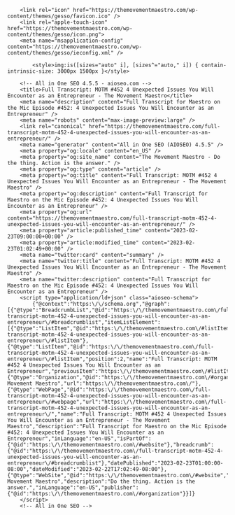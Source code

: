 <!DOCTYPE html>
<html lang="en">
    <head>
        <meta charset="utf-8">
        <meta http-equiv="x-ua-compatible" content="ie=edge">
        <meta name="viewport" content="width=device-width, initial-scale=1, shrink-to-fit=no">

        

        <link rel="icon" href="https://themovementmaestro.com/wp-content/themes/gesso/favicon.ico" />
        <link rel="apple-touch-icon" href="https://themovementmaestro.com/wp-content/themes/gesso/icon.png">
        <meta name="msapplication-config" content="https://themovementmaestro.com/wp-content/themes/gesso/ieconfig.xml" />

        	<style>img:is([sizes="auto" i], [sizes^="auto," i]) { contain-intrinsic-size: 3000px 1500px }</style>
	
		<!-- All in One SEO 4.5.5 - aioseo.com -->
		<title>Full Transcript: MOTM #452 4 Unexpected Issues You Will Encounter as an Entrepreneur - The Movement Maestro</title>
		<meta name="description" content="Full Transcript for Maestro on the Mic Episode #452: 4 Unexpected Issues You Will Encounter as an Entrepreneur" />
		<meta name="robots" content="max-image-preview:large" />
		<link rel="canonical" href="https://themovementmaestro.com/full-transcript-motm-452-4-unexpected-issues-you-will-encounter-as-an-entrepreneur/" />
		<meta name="generator" content="All in One SEO (AIOSEO) 4.5.5" />
		<meta property="og:locale" content="en_US" />
		<meta property="og:site_name" content="The Movement Maestro - Do the thing. Action is the answer." />
		<meta property="og:type" content="article" />
		<meta property="og:title" content="Full Transcript: MOTM #452 4 Unexpected Issues You Will Encounter as an Entrepreneur - The Movement Maestro" />
		<meta property="og:description" content="Full Transcript for Maestro on the Mic Episode #452: 4 Unexpected Issues You Will Encounter as an Entrepreneur" />
		<meta property="og:url" content="https://themovementmaestro.com/full-transcript-motm-452-4-unexpected-issues-you-will-encounter-as-an-entrepreneur/" />
		<meta property="article:published_time" content="2023-02-23T09:00:00+00:00" />
		<meta property="article:modified_time" content="2023-02-23T01:02:49+00:00" />
		<meta name="twitter:card" content="summary" />
		<meta name="twitter:title" content="Full Transcript: MOTM #452 4 Unexpected Issues You Will Encounter as an Entrepreneur - The Movement Maestro" />
		<meta name="twitter:description" content="Full Transcript for Maestro on the Mic Episode #452: 4 Unexpected Issues You Will Encounter as an Entrepreneur" />
		<script type="application/ld+json" class="aioseo-schema">
			{"@context":"https:\/\/schema.org","@graph":[{"@type":"BreadcrumbList","@id":"https:\/\/themovementmaestro.com\/full-transcript-motm-452-4-unexpected-issues-you-will-encounter-as-an-entrepreneur\/#breadcrumblist","itemListElement":[{"@type":"ListItem","@id":"https:\/\/themovementmaestro.com\/#listItem","position":1,"name":"Home","item":"https:\/\/themovementmaestro.com\/","nextItem":"https:\/\/themovementmaestro.com\/full-transcript-motm-452-4-unexpected-issues-you-will-encounter-as-an-entrepreneur\/#listItem"},{"@type":"ListItem","@id":"https:\/\/themovementmaestro.com\/full-transcript-motm-452-4-unexpected-issues-you-will-encounter-as-an-entrepreneur\/#listItem","position":2,"name":"Full Transcript: MOTM #452 4 Unexpected Issues You Will Encounter as an Entrepreneur","previousItem":"https:\/\/themovementmaestro.com\/#listItem"}]},{"@type":"Organization","@id":"https:\/\/themovementmaestro.com\/#organization","name":"The Movement Maestro","url":"https:\/\/themovementmaestro.com\/"},{"@type":"WebPage","@id":"https:\/\/themovementmaestro.com\/full-transcript-motm-452-4-unexpected-issues-you-will-encounter-as-an-entrepreneur\/#webpage","url":"https:\/\/themovementmaestro.com\/full-transcript-motm-452-4-unexpected-issues-you-will-encounter-as-an-entrepreneur\/","name":"Full Transcript: MOTM #452 4 Unexpected Issues You Will Encounter as an Entrepreneur - The Movement Maestro","description":"Full Transcript for Maestro on the Mic Episode #452: 4 Unexpected Issues You Will Encounter as an Entrepreneur","inLanguage":"en-US","isPartOf":{"@id":"https:\/\/themovementmaestro.com\/#website"},"breadcrumb":{"@id":"https:\/\/themovementmaestro.com\/full-transcript-motm-452-4-unexpected-issues-you-will-encounter-as-an-entrepreneur\/#breadcrumblist"},"datePublished":"2023-02-23T01:00:00-08:00","dateModified":"2023-02-22T17:02:49-08:00"},{"@type":"WebSite","@id":"https:\/\/themovementmaestro.com\/#website","url":"https:\/\/themovementmaestro.com\/","name":"The Movement Maestro","description":"Do the thing. Action is the answer.","inLanguage":"en-US","publisher":{"@id":"https:\/\/themovementmaestro.com\/#organization"}}]}
		</script>
		<!-- All in One SEO -->

<link rel='dns-prefetch' href='//fonts.googleapis.com' />
		<!-- This site uses the Google Analytics by MonsterInsights plugin v9.9.0 - Using Analytics tracking - https://www.monsterinsights.com/ -->
							<script type="text/plain" data-cli-class="cli-blocker-script" data-cli-label="Google Tag Manager"  data-cli-script-type="non-necessary" data-cli-block="true" data-cli-block-if-ccpa-optout="false" data-cli-element-position="head" src="//www.googletagmanager.com/gtag/js?id=G-BZCMK8DN9R"  data-cfasync="false" data-wpfc-render="false" type="text/javascript" async></script>
			<script data-cfasync="false" data-wpfc-render="false" type="text/javascript">
				var mi_version = '9.9.0';
				var mi_track_user = true;
				var mi_no_track_reason = '';
								var MonsterInsightsDefaultLocations = {"page_location":"https:\/\/themovementmaestro.com\/full-transcript-motm-452-4-unexpected-issues-you-will-encounter-as-an-entrepreneur\/"};
								if ( typeof MonsterInsightsPrivacyGuardFilter === 'function' ) {
					var MonsterInsightsLocations = (typeof MonsterInsightsExcludeQuery === 'object') ? MonsterInsightsPrivacyGuardFilter( MonsterInsightsExcludeQuery ) : MonsterInsightsPrivacyGuardFilter( MonsterInsightsDefaultLocations );
				} else {
					var MonsterInsightsLocations = (typeof MonsterInsightsExcludeQuery === 'object') ? MonsterInsightsExcludeQuery : MonsterInsightsDefaultLocations;
				}

								var disableStrs = [
										'ga-disable-G-BZCMK8DN9R',
									];

				/* Function to detect opted out users */
				function __gtagTrackerIsOptedOut() {
					for (var index = 0; index < disableStrs.length; index++) {
						if (document.cookie.indexOf(disableStrs[index] + '=true') > -1) {
							return true;
						}
					}

					return false;
				}

				/* Disable tracking if the opt-out cookie exists. */
				if (__gtagTrackerIsOptedOut()) {
					for (var index = 0; index < disableStrs.length; index++) {
						window[disableStrs[index]] = true;
					}
				}

				/* Opt-out function */
				function __gtagTrackerOptout() {
					for (var index = 0; index < disableStrs.length; index++) {
						document.cookie = disableStrs[index] + '=true; expires=Thu, 31 Dec 2099 23:59:59 UTC; path=/';
						window[disableStrs[index]] = true;
					}
				}

				if ('undefined' === typeof gaOptout) {
					function gaOptout() {
						__gtagTrackerOptout();
					}
				}
								window.dataLayer = window.dataLayer || [];

				window.MonsterInsightsDualTracker = {
					helpers: {},
					trackers: {},
				};
				if (mi_track_user) {
					function __gtagDataLayer() {
						dataLayer.push(arguments);
					}

					function __gtagTracker(type, name, parameters) {
						if (!parameters) {
							parameters = {};
						}

						if (parameters.send_to) {
							__gtagDataLayer.apply(null, arguments);
							return;
						}

						if (type === 'event') {
														parameters.send_to = monsterinsights_frontend.v4_id;
							var hookName = name;
							if (typeof parameters['event_category'] !== 'undefined') {
								hookName = parameters['event_category'] + ':' + name;
							}

							if (typeof MonsterInsightsDualTracker.trackers[hookName] !== 'undefined') {
								MonsterInsightsDualTracker.trackers[hookName](parameters);
							} else {
								__gtagDataLayer('event', name, parameters);
							}
							
						} else {
							__gtagDataLayer.apply(null, arguments);
						}
					}

					__gtagTracker('js', new Date());
					__gtagTracker('set', {
						'developer_id.dZGIzZG': true,
											});
					if ( MonsterInsightsLocations.page_location ) {
						__gtagTracker('set', MonsterInsightsLocations);
					}
										__gtagTracker('config', 'G-BZCMK8DN9R', {"forceSSL":"true","link_attribution":"true"} );
										window.gtag = __gtagTracker;										(function () {
						/* https://developers.google.com/analytics/devguides/collection/analyticsjs/ */
						/* ga and __gaTracker compatibility shim. */
						var noopfn = function () {
							return null;
						};
						var newtracker = function () {
							return new Tracker();
						};
						var Tracker = function () {
							return null;
						};
						var p = Tracker.prototype;
						p.get = noopfn;
						p.set = noopfn;
						p.send = function () {
							var args = Array.prototype.slice.call(arguments);
							args.unshift('send');
							__gaTracker.apply(null, args);
						};
						var __gaTracker = function () {
							var len = arguments.length;
							if (len === 0) {
								return;
							}
							var f = arguments[len - 1];
							if (typeof f !== 'object' || f === null || typeof f.hitCallback !== 'function') {
								if ('send' === arguments[0]) {
									var hitConverted, hitObject = false, action;
									if ('event' === arguments[1]) {
										if ('undefined' !== typeof arguments[3]) {
											hitObject = {
												'eventAction': arguments[3],
												'eventCategory': arguments[2],
												'eventLabel': arguments[4],
												'value': arguments[5] ? arguments[5] : 1,
											}
										}
									}
									if ('pageview' === arguments[1]) {
										if ('undefined' !== typeof arguments[2]) {
											hitObject = {
												'eventAction': 'page_view',
												'page_path': arguments[2],
											}
										}
									}
									if (typeof arguments[2] === 'object') {
										hitObject = arguments[2];
									}
									if (typeof arguments[5] === 'object') {
										Object.assign(hitObject, arguments[5]);
									}
									if ('undefined' !== typeof arguments[1].hitType) {
										hitObject = arguments[1];
										if ('pageview' === hitObject.hitType) {
											hitObject.eventAction = 'page_view';
										}
									}
									if (hitObject) {
										action = 'timing' === arguments[1].hitType ? 'timing_complete' : hitObject.eventAction;
										hitConverted = mapArgs(hitObject);
										__gtagTracker('event', action, hitConverted);
									}
								}
								return;
							}

							function mapArgs(args) {
								var arg, hit = {};
								var gaMap = {
									'eventCategory': 'event_category',
									'eventAction': 'event_action',
									'eventLabel': 'event_label',
									'eventValue': 'event_value',
									'nonInteraction': 'non_interaction',
									'timingCategory': 'event_category',
									'timingVar': 'name',
									'timingValue': 'value',
									'timingLabel': 'event_label',
									'page': 'page_path',
									'location': 'page_location',
									'title': 'page_title',
									'referrer' : 'page_referrer',
								};
								for (arg in args) {
																		if (!(!args.hasOwnProperty(arg) || !gaMap.hasOwnProperty(arg))) {
										hit[gaMap[arg]] = args[arg];
									} else {
										hit[arg] = args[arg];
									}
								}
								return hit;
							}

							try {
								f.hitCallback();
							} catch (ex) {
							}
						};
						__gaTracker.create = newtracker;
						__gaTracker.getByName = newtracker;
						__gaTracker.getAll = function () {
							return [];
						};
						__gaTracker.remove = noopfn;
						__gaTracker.loaded = true;
						window['__gaTracker'] = __gaTracker;
					})();
									} else {
										console.log("");
					(function () {
						function __gtagTracker() {
							return null;
						}

						window['__gtagTracker'] = __gtagTracker;
						window['gtag'] = __gtagTracker;
					})();
									}
			</script>
			
							<!-- / Google Analytics by MonsterInsights -->
		<script type="text/javascript">
/* <![CDATA[ */
window._wpemojiSettings = {"baseUrl":"https:\/\/s.w.org\/images\/core\/emoji\/16.0.1\/72x72\/","ext":".png","svgUrl":"https:\/\/s.w.org\/images\/core\/emoji\/16.0.1\/svg\/","svgExt":".svg","source":{"concatemoji":"https:\/\/themovementmaestro.com\/wp-includes\/js\/wp-emoji-release.min.js?ver=6.8.3"}};
/*! This file is auto-generated */
!function(s,n){var o,i,e;function c(e){try{var t={supportTests:e,timestamp:(new Date).valueOf()};sessionStorage.setItem(o,JSON.stringify(t))}catch(e){}}function p(e,t,n){e.clearRect(0,0,e.canvas.width,e.canvas.height),e.fillText(t,0,0);var t=new Uint32Array(e.getImageData(0,0,e.canvas.width,e.canvas.height).data),a=(e.clearRect(0,0,e.canvas.width,e.canvas.height),e.fillText(n,0,0),new Uint32Array(e.getImageData(0,0,e.canvas.width,e.canvas.height).data));return t.every(function(e,t){return e===a[t]})}function u(e,t){e.clearRect(0,0,e.canvas.width,e.canvas.height),e.fillText(t,0,0);for(var n=e.getImageData(16,16,1,1),a=0;a<n.data.length;a++)if(0!==n.data[a])return!1;return!0}function f(e,t,n,a){switch(t){case"flag":return n(e,"\ud83c\udff3\ufe0f\u200d\u26a7\ufe0f","\ud83c\udff3\ufe0f\u200b\u26a7\ufe0f")?!1:!n(e,"\ud83c\udde8\ud83c\uddf6","\ud83c\udde8\u200b\ud83c\uddf6")&&!n(e,"\ud83c\udff4\udb40\udc67\udb40\udc62\udb40\udc65\udb40\udc6e\udb40\udc67\udb40\udc7f","\ud83c\udff4\u200b\udb40\udc67\u200b\udb40\udc62\u200b\udb40\udc65\u200b\udb40\udc6e\u200b\udb40\udc67\u200b\udb40\udc7f");case"emoji":return!a(e,"\ud83e\udedf")}return!1}function g(e,t,n,a){var r="undefined"!=typeof WorkerGlobalScope&&self instanceof WorkerGlobalScope?new OffscreenCanvas(300,150):s.createElement("canvas"),o=r.getContext("2d",{willReadFrequently:!0}),i=(o.textBaseline="top",o.font="600 32px Arial",{});return e.forEach(function(e){i[e]=t(o,e,n,a)}),i}function t(e){var t=s.createElement("script");t.src=e,t.defer=!0,s.head.appendChild(t)}"undefined"!=typeof Promise&&(o="wpEmojiSettingsSupports",i=["flag","emoji"],n.supports={everything:!0,everythingExceptFlag:!0},e=new Promise(function(e){s.addEventListener("DOMContentLoaded",e,{once:!0})}),new Promise(function(t){var n=function(){try{var e=JSON.parse(sessionStorage.getItem(o));if("object"==typeof e&&"number"==typeof e.timestamp&&(new Date).valueOf()<e.timestamp+604800&&"object"==typeof e.supportTests)return e.supportTests}catch(e){}return null}();if(!n){if("undefined"!=typeof Worker&&"undefined"!=typeof OffscreenCanvas&&"undefined"!=typeof URL&&URL.createObjectURL&&"undefined"!=typeof Blob)try{var e="postMessage("+g.toString()+"("+[JSON.stringify(i),f.toString(),p.toString(),u.toString()].join(",")+"));",a=new Blob([e],{type:"text/javascript"}),r=new Worker(URL.createObjectURL(a),{name:"wpTestEmojiSupports"});return void(r.onmessage=function(e){c(n=e.data),r.terminate(),t(n)})}catch(e){}c(n=g(i,f,p,u))}t(n)}).then(function(e){for(var t in e)n.supports[t]=e[t],n.supports.everything=n.supports.everything&&n.supports[t],"flag"!==t&&(n.supports.everythingExceptFlag=n.supports.everythingExceptFlag&&n.supports[t]);n.supports.everythingExceptFlag=n.supports.everythingExceptFlag&&!n.supports.flag,n.DOMReady=!1,n.readyCallback=function(){n.DOMReady=!0}}).then(function(){return e}).then(function(){var e;n.supports.everything||(n.readyCallback(),(e=n.source||{}).concatemoji?t(e.concatemoji):e.wpemoji&&e.twemoji&&(t(e.twemoji),t(e.wpemoji)))}))}((window,document),window._wpemojiSettings);
/* ]]> */
</script>
<link rel='stylesheet' id='mp-theme-css' href='https://themovementmaestro.com/wp-content/plugins/memberpress/css/ui/theme.css?ver=1.12.7' type='text/css' media='all' />
<style id='wp-emoji-styles-inline-css' type='text/css'>

	img.wp-smiley, img.emoji {
		display: inline !important;
		border: none !important;
		box-shadow: none !important;
		height: 1em !important;
		width: 1em !important;
		margin: 0 0.07em !important;
		vertical-align: -0.1em !important;
		background: none !important;
		padding: 0 !important;
	}
</style>
<link rel='stylesheet' id='wp-block-library-css' href='https://themovementmaestro.com/wp-includes/css/dist/block-library/style.min.css?ver=6.8.3' type='text/css' media='all' />
<style id='classic-theme-styles-inline-css' type='text/css'>
/*! This file is auto-generated */
.wp-block-button__link{color:#fff;background-color:#32373c;border-radius:9999px;box-shadow:none;text-decoration:none;padding:calc(.667em + 2px) calc(1.333em + 2px);font-size:1.125em}.wp-block-file__button{background:#32373c;color:#fff;text-decoration:none}
</style>
<style id='powerpress-player-block-style-inline-css' type='text/css'>


</style>
<link rel='stylesheet' id='convertkit-broadcasts-css' href='https://themovementmaestro.com/wp-content/plugins/convertkit/resources/frontend/css/broadcasts.css?ver=3.0.5.1' type='text/css' media='all' />
<link rel='stylesheet' id='convertkit-button-css' href='https://themovementmaestro.com/wp-content/plugins/convertkit/resources/frontend/css/button.css?ver=3.0.5.1' type='text/css' media='all' />
<link rel='stylesheet' id='convertkit-form-css' href='https://themovementmaestro.com/wp-content/plugins/convertkit/resources/frontend/css/form.css?ver=3.0.5.1' type='text/css' media='all' />
<link rel='stylesheet' id='convertkit-form-builder-field-css' href='https://themovementmaestro.com/wp-content/plugins/convertkit/resources/frontend/css/form-builder.css?ver=3.0.5.1' type='text/css' media='all' />
<link rel='stylesheet' id='convertkit-form-builder-css' href='https://themovementmaestro.com/wp-content/plugins/convertkit/resources/frontend/css/form-builder.css?ver=3.0.5.1' type='text/css' media='all' />
<style id='global-styles-inline-css' type='text/css'>
:root{--wp--preset--aspect-ratio--square: 1;--wp--preset--aspect-ratio--4-3: 4/3;--wp--preset--aspect-ratio--3-4: 3/4;--wp--preset--aspect-ratio--3-2: 3/2;--wp--preset--aspect-ratio--2-3: 2/3;--wp--preset--aspect-ratio--16-9: 16/9;--wp--preset--aspect-ratio--9-16: 9/16;--wp--preset--color--black: #000000;--wp--preset--color--cyan-bluish-gray: #abb8c3;--wp--preset--color--white: #ffffff;--wp--preset--color--pale-pink: #f78da7;--wp--preset--color--vivid-red: #cf2e2e;--wp--preset--color--luminous-vivid-orange: #ff6900;--wp--preset--color--luminous-vivid-amber: #fcb900;--wp--preset--color--light-green-cyan: #7bdcb5;--wp--preset--color--vivid-green-cyan: #00d084;--wp--preset--color--pale-cyan-blue: #8ed1fc;--wp--preset--color--vivid-cyan-blue: #0693e3;--wp--preset--color--vivid-purple: #9b51e0;--wp--preset--gradient--vivid-cyan-blue-to-vivid-purple: linear-gradient(135deg,rgba(6,147,227,1) 0%,rgb(155,81,224) 100%);--wp--preset--gradient--light-green-cyan-to-vivid-green-cyan: linear-gradient(135deg,rgb(122,220,180) 0%,rgb(0,208,130) 100%);--wp--preset--gradient--luminous-vivid-amber-to-luminous-vivid-orange: linear-gradient(135deg,rgba(252,185,0,1) 0%,rgba(255,105,0,1) 100%);--wp--preset--gradient--luminous-vivid-orange-to-vivid-red: linear-gradient(135deg,rgba(255,105,0,1) 0%,rgb(207,46,46) 100%);--wp--preset--gradient--very-light-gray-to-cyan-bluish-gray: linear-gradient(135deg,rgb(238,238,238) 0%,rgb(169,184,195) 100%);--wp--preset--gradient--cool-to-warm-spectrum: linear-gradient(135deg,rgb(74,234,220) 0%,rgb(151,120,209) 20%,rgb(207,42,186) 40%,rgb(238,44,130) 60%,rgb(251,105,98) 80%,rgb(254,248,76) 100%);--wp--preset--gradient--blush-light-purple: linear-gradient(135deg,rgb(255,206,236) 0%,rgb(152,150,240) 100%);--wp--preset--gradient--blush-bordeaux: linear-gradient(135deg,rgb(254,205,165) 0%,rgb(254,45,45) 50%,rgb(107,0,62) 100%);--wp--preset--gradient--luminous-dusk: linear-gradient(135deg,rgb(255,203,112) 0%,rgb(199,81,192) 50%,rgb(65,88,208) 100%);--wp--preset--gradient--pale-ocean: linear-gradient(135deg,rgb(255,245,203) 0%,rgb(182,227,212) 50%,rgb(51,167,181) 100%);--wp--preset--gradient--electric-grass: linear-gradient(135deg,rgb(202,248,128) 0%,rgb(113,206,126) 100%);--wp--preset--gradient--midnight: linear-gradient(135deg,rgb(2,3,129) 0%,rgb(40,116,252) 100%);--wp--preset--font-size--small: 13px;--wp--preset--font-size--medium: 20px;--wp--preset--font-size--large: 36px;--wp--preset--font-size--x-large: 42px;--wp--preset--spacing--20: 0.44rem;--wp--preset--spacing--30: 0.67rem;--wp--preset--spacing--40: 1rem;--wp--preset--spacing--50: 1.5rem;--wp--preset--spacing--60: 2.25rem;--wp--preset--spacing--70: 3.38rem;--wp--preset--spacing--80: 5.06rem;--wp--preset--shadow--natural: 6px 6px 9px rgba(0, 0, 0, 0.2);--wp--preset--shadow--deep: 12px 12px 50px rgba(0, 0, 0, 0.4);--wp--preset--shadow--sharp: 6px 6px 0px rgba(0, 0, 0, 0.2);--wp--preset--shadow--outlined: 6px 6px 0px -3px rgba(255, 255, 255, 1), 6px 6px rgba(0, 0, 0, 1);--wp--preset--shadow--crisp: 6px 6px 0px rgba(0, 0, 0, 1);}:where(.is-layout-flex){gap: 0.5em;}:where(.is-layout-grid){gap: 0.5em;}body .is-layout-flex{display: flex;}.is-layout-flex{flex-wrap: wrap;align-items: center;}.is-layout-flex > :is(*, div){margin: 0;}body .is-layout-grid{display: grid;}.is-layout-grid > :is(*, div){margin: 0;}:where(.wp-block-columns.is-layout-flex){gap: 2em;}:where(.wp-block-columns.is-layout-grid){gap: 2em;}:where(.wp-block-post-template.is-layout-flex){gap: 1.25em;}:where(.wp-block-post-template.is-layout-grid){gap: 1.25em;}.has-black-color{color: var(--wp--preset--color--black) !important;}.has-cyan-bluish-gray-color{color: var(--wp--preset--color--cyan-bluish-gray) !important;}.has-white-color{color: var(--wp--preset--color--white) !important;}.has-pale-pink-color{color: var(--wp--preset--color--pale-pink) !important;}.has-vivid-red-color{color: var(--wp--preset--color--vivid-red) !important;}.has-luminous-vivid-orange-color{color: var(--wp--preset--color--luminous-vivid-orange) !important;}.has-luminous-vivid-amber-color{color: var(--wp--preset--color--luminous-vivid-amber) !important;}.has-light-green-cyan-color{color: var(--wp--preset--color--light-green-cyan) !important;}.has-vivid-green-cyan-color{color: var(--wp--preset--color--vivid-green-cyan) !important;}.has-pale-cyan-blue-color{color: var(--wp--preset--color--pale-cyan-blue) !important;}.has-vivid-cyan-blue-color{color: var(--wp--preset--color--vivid-cyan-blue) !important;}.has-vivid-purple-color{color: var(--wp--preset--color--vivid-purple) !important;}.has-black-background-color{background-color: var(--wp--preset--color--black) !important;}.has-cyan-bluish-gray-background-color{background-color: var(--wp--preset--color--cyan-bluish-gray) !important;}.has-white-background-color{background-color: var(--wp--preset--color--white) !important;}.has-pale-pink-background-color{background-color: var(--wp--preset--color--pale-pink) !important;}.has-vivid-red-background-color{background-color: var(--wp--preset--color--vivid-red) !important;}.has-luminous-vivid-orange-background-color{background-color: var(--wp--preset--color--luminous-vivid-orange) !important;}.has-luminous-vivid-amber-background-color{background-color: var(--wp--preset--color--luminous-vivid-amber) !important;}.has-light-green-cyan-background-color{background-color: var(--wp--preset--color--light-green-cyan) !important;}.has-vivid-green-cyan-background-color{background-color: var(--wp--preset--color--vivid-green-cyan) !important;}.has-pale-cyan-blue-background-color{background-color: var(--wp--preset--color--pale-cyan-blue) !important;}.has-vivid-cyan-blue-background-color{background-color: var(--wp--preset--color--vivid-cyan-blue) !important;}.has-vivid-purple-background-color{background-color: var(--wp--preset--color--vivid-purple) !important;}.has-black-border-color{border-color: var(--wp--preset--color--black) !important;}.has-cyan-bluish-gray-border-color{border-color: var(--wp--preset--color--cyan-bluish-gray) !important;}.has-white-border-color{border-color: var(--wp--preset--color--white) !important;}.has-pale-pink-border-color{border-color: var(--wp--preset--color--pale-pink) !important;}.has-vivid-red-border-color{border-color: var(--wp--preset--color--vivid-red) !important;}.has-luminous-vivid-orange-border-color{border-color: var(--wp--preset--color--luminous-vivid-orange) !important;}.has-luminous-vivid-amber-border-color{border-color: var(--wp--preset--color--luminous-vivid-amber) !important;}.has-light-green-cyan-border-color{border-color: var(--wp--preset--color--light-green-cyan) !important;}.has-vivid-green-cyan-border-color{border-color: var(--wp--preset--color--vivid-green-cyan) !important;}.has-pale-cyan-blue-border-color{border-color: var(--wp--preset--color--pale-cyan-blue) !important;}.has-vivid-cyan-blue-border-color{border-color: var(--wp--preset--color--vivid-cyan-blue) !important;}.has-vivid-purple-border-color{border-color: var(--wp--preset--color--vivid-purple) !important;}.has-vivid-cyan-blue-to-vivid-purple-gradient-background{background: var(--wp--preset--gradient--vivid-cyan-blue-to-vivid-purple) !important;}.has-light-green-cyan-to-vivid-green-cyan-gradient-background{background: var(--wp--preset--gradient--light-green-cyan-to-vivid-green-cyan) !important;}.has-luminous-vivid-amber-to-luminous-vivid-orange-gradient-background{background: var(--wp--preset--gradient--luminous-vivid-amber-to-luminous-vivid-orange) !important;}.has-luminous-vivid-orange-to-vivid-red-gradient-background{background: var(--wp--preset--gradient--luminous-vivid-orange-to-vivid-red) !important;}.has-very-light-gray-to-cyan-bluish-gray-gradient-background{background: var(--wp--preset--gradient--very-light-gray-to-cyan-bluish-gray) !important;}.has-cool-to-warm-spectrum-gradient-background{background: var(--wp--preset--gradient--cool-to-warm-spectrum) !important;}.has-blush-light-purple-gradient-background{background: var(--wp--preset--gradient--blush-light-purple) !important;}.has-blush-bordeaux-gradient-background{background: var(--wp--preset--gradient--blush-bordeaux) !important;}.has-luminous-dusk-gradient-background{background: var(--wp--preset--gradient--luminous-dusk) !important;}.has-pale-ocean-gradient-background{background: var(--wp--preset--gradient--pale-ocean) !important;}.has-electric-grass-gradient-background{background: var(--wp--preset--gradient--electric-grass) !important;}.has-midnight-gradient-background{background: var(--wp--preset--gradient--midnight) !important;}.has-small-font-size{font-size: var(--wp--preset--font-size--small) !important;}.has-medium-font-size{font-size: var(--wp--preset--font-size--medium) !important;}.has-large-font-size{font-size: var(--wp--preset--font-size--large) !important;}.has-x-large-font-size{font-size: var(--wp--preset--font-size--x-large) !important;}
:where(.wp-block-post-template.is-layout-flex){gap: 1.25em;}:where(.wp-block-post-template.is-layout-grid){gap: 1.25em;}
:where(.wp-block-columns.is-layout-flex){gap: 2em;}:where(.wp-block-columns.is-layout-grid){gap: 2em;}
:root :where(.wp-block-pullquote){font-size: 1.5em;line-height: 1.6;}
</style>
<link rel='stylesheet' id='pb-accordion-blocks-style-css' href='https://themovementmaestro.com/wp-content/plugins/accordion-blocks/build/index.css?ver=1.5.0' type='text/css' media='all' />
<link rel='stylesheet' id='bbp-default-css' href='https://themovementmaestro.com/wp-content/plugins/bbpress/templates/default/css/bbpress.min.css?ver=2.6.14' type='text/css' media='all' />
<link rel='stylesheet' id='cookie-law-info-css' href='https://themovementmaestro.com/wp-content/plugins/webtoffee-gdpr-cookie-consent/public/css/cookie-law-info-public.css?ver=2.3.0' type='text/css' media='all' />
<link rel='stylesheet' id='cookie-law-info-gdpr-css' href='https://themovementmaestro.com/wp-content/plugins/webtoffee-gdpr-cookie-consent/public/css/cookie-law-info-gdpr.css?ver=2.3.0' type='text/css' media='all' />
<link rel='stylesheet' id='googlefonts-css' href='https://fonts.googleapis.com/css?family=Karma:400|Work+Sans:400,700&subset=latin' type='text/css' media='all' />
<link rel='stylesheet' id='style-pack-latest-activity-css' href='https://themovementmaestro.com/wp-content/plugins/bbp-style-pack//build/la-index.css?ver=6.8.3' type='text/css' media='all' />
<link rel='stylesheet' id='style-pack-login-css' href='https://themovementmaestro.com/wp-content/plugins/bbp-style-pack//build/login-index.css?ver=6.8.3' type='text/css' media='all' />
<link rel='stylesheet' id='style-pack-single-topic-information-css' href='https://themovementmaestro.com/wp-content/plugins/bbp-style-pack//build/ti-index.css?ver=6.8.3' type='text/css' media='all' />
<link rel='stylesheet' id='style-pack-single-forum-information-css' href='https://themovementmaestro.com/wp-content/plugins/bbp-style-pack//build/fi-index.css?ver=6.8.3' type='text/css' media='all' />
<link rel='stylesheet' id='style-pack-forums-list-css' href='https://themovementmaestro.com/wp-content/plugins/bbp-style-pack//build/flist-index.css?ver=6.8.3' type='text/css' media='all' />
<link rel='stylesheet' id='style-pack-topic-views-list-css' href='https://themovementmaestro.com/wp-content/plugins/bbp-style-pack//build/topic-views-index.css?ver=6.8.3' type='text/css' media='all' />
<link rel='stylesheet' id='style-pack-statistics-list-css' href='https://themovementmaestro.com/wp-content/plugins/bbp-style-pack//build/statistics-index.css?ver=6.8.3' type='text/css' media='all' />
<link rel='stylesheet' id='style-pack-search-form-css' href='https://themovementmaestro.com/wp-content/plugins/bbp-style-pack//build/search-index.css?ver=6.8.3' type='text/css' media='all' />
<link rel='stylesheet' id='bsp-css' href='https://themovementmaestro.com/wp-content/plugins/bbp-style-pack/css/bspstyle.css?ver=1715633658' type='text/css' media='screen' />
<link rel='stylesheet' id='dashicons-css' href='https://themovementmaestro.com/wp-includes/css/dashicons.min.css?ver=6.8.3' type='text/css' media='all' />
<link rel='stylesheet' id='bootstrap_css-css' href='https://themovementmaestro.com/wp-content/themes/gesso/css/bootstrap.min.css?ver=6.8.3' type='text/css' media='all' />
<link rel='stylesheet' id='main_css-css' href='https://themovementmaestro.com/wp-content/themes/gesso/style.css?ver=1705509875' type='text/css' media='all' />
<link rel='stylesheet' id='all-in-one-video-gallery-public-css' href='https://themovementmaestro.com/wp-content/plugins/all-in-one-video-gallery/public/assets/css/public.min.css?ver=3.6.0' type='text/css' media='all' />
<link rel='stylesheet' id='all-in-one-video-gallery-player-css' href='https://themovementmaestro.com/wp-content/plugins/all-in-one-video-gallery/public/assets/css/videojs.min.css?ver=3.6.0' type='text/css' media='all' />
<script type="text/javascript" src="https://themovementmaestro.com/wp-content/plugins/google-analytics-for-wordpress/assets/js/frontend-gtag.min.js?ver=9.9.0" id="monsterinsights-frontend-script-js" async="async" data-wp-strategy="async"></script>
<script data-cfasync="false" data-wpfc-render="false" type="text/javascript" id='monsterinsights-frontend-script-js-extra'>/* <![CDATA[ */
var monsterinsights_frontend = {"js_events_tracking":"true","download_extensions":"doc,pdf,ppt,zip,xls,docx,pptx,xlsx","inbound_paths":"[{\"path\":\"\\\/go\\\/\",\"label\":\"affiliate\"},{\"path\":\"\\\/recommend\\\/\",\"label\":\"affiliate\"}]","home_url":"https:\/\/themovementmaestro.com","hash_tracking":"false","v4_id":"G-BZCMK8DN9R"};/* ]]> */
</script>
<script type="text/javascript" src="https://themovementmaestro.com/wp-includes/js/jquery/jquery.min.js?ver=3.7.1" id="jquery-core-js"></script>
<script type="text/javascript" src="https://themovementmaestro.com/wp-includes/js/jquery/jquery-migrate.min.js?ver=3.4.1" id="jquery-migrate-js"></script>
<script type="text/javascript" id="cookie-law-info-js-extra">
/* <![CDATA[ */
var Cli_Data = {"nn_cookie_ids":["aiovg_rand_seed","_ga","_gid","_gat","__cf_bm","_fbp","fr","m","__stripe_mid","__stripe_sid","_ck_form","GAPS","__Host-GAPS","test_cookie"],"non_necessary_cookies":{"non-necessary":["test_cookie"],"analytics":["_ga","_gid"],"performance":["_gat"],"uncategorized":["__cf_bm","m","__stripe_mid","__stripe_sid","_ck_form","GAPS","__Host-GAPS"],"advertisement":["_fbp","fr"]},"cookielist":{"non-necessary":{"0":{"ID":7600,"post_author":"1","post_date":"2020-08-29 23:07:49","post_date_gmt":"2020-08-30 06:07:49","post_content":"","post_title":"test_cookie","post_excerpt":"","post_status":"publish","comment_status":"closed","ping_status":"closed","post_password":"","post_name":"test_cookie","to_ping":"","pinged":"","post_modified":"2020-08-29 23:07:49","post_modified_gmt":"2020-08-30 06:07:49","post_content_filtered":"","post_parent":0,"guid":"https:\/\/themovementmaestro.com\/cookielawinfo\/test_cookie\/","menu_order":0,"post_type":"cookielawinfo","post_mime_type":"","comment_count":"0","filter":"raw"},"term_id":176,"name":"Non Necessary","loadonstart":0,"defaultstate":"disabled","ccpa_optout":0},"analytics":{"0":{"ID":7602,"post_author":"1","post_date":"2020-08-30 01:08:05","post_date_gmt":"2020-08-30 08:08:05","post_content":"This cookie is installed by Google Analytics. The cookie is used to calculate visitor, session, camapign data and keep track of site usage for the site's analytics report. The cookies store information anonymously and assigns a randoly generated number to identify unique visitors.","post_title":"_ga","post_excerpt":"_ga","post_status":"publish","comment_status":"closed","ping_status":"closed","post_password":"","post_name":"_ga","to_ping":"","pinged":"","post_modified":"2020-08-30 01:08:05","post_modified_gmt":"2020-08-30 08:08:05","post_content_filtered":"","post_parent":0,"guid":"https:\/\/themovementmaestro.com\/cookielawinfo\/_ga\/","menu_order":0,"post_type":"cookielawinfo","post_mime_type":"","comment_count":"0","filter":"raw"},"1":{"ID":7603,"post_author":"1","post_date":"2020-08-30 01:08:05","post_date_gmt":"2020-08-30 08:08:05","post_content":"This cookie is installed by Google Analytics. The cookie is used to store information of how visitors use a website and helps in creating an analytics report of how the wbsite is doing. The data collected including the number visitors, the source where they have come from, and the pages viisted in an anonymous form.","post_title":"_gid","post_excerpt":"_gid","post_status":"publish","comment_status":"closed","ping_status":"closed","post_password":"","post_name":"_gid","to_ping":"","pinged":"","post_modified":"2020-08-30 01:08:05","post_modified_gmt":"2020-08-30 08:08:05","post_content_filtered":"","post_parent":0,"guid":"https:\/\/themovementmaestro.com\/cookielawinfo\/_gid\/","menu_order":0,"post_type":"cookielawinfo","post_mime_type":"","comment_count":"0","filter":"raw"},"term_id":177,"name":"Analytics","loadonstart":0,"defaultstate":"disabled","ccpa_optout":0},"performance":{"0":{"ID":7604,"post_author":"1","post_date":"2020-08-30 01:08:05","post_date_gmt":"2020-08-30 08:08:05","post_content":"This cookies is installed by Google Universal Analytics to throttle the request rate to limit the colllection of data on high traffic sites.","post_title":"_gat","post_excerpt":"_gat","post_status":"publish","comment_status":"closed","ping_status":"closed","post_password":"","post_name":"_gat","to_ping":"","pinged":"","post_modified":"2020-08-30 01:08:05","post_modified_gmt":"2020-08-30 08:08:05","post_content_filtered":"","post_parent":0,"guid":"https:\/\/themovementmaestro.com\/cookielawinfo\/_gat\/","menu_order":0,"post_type":"cookielawinfo","post_mime_type":"","comment_count":"0","filter":"raw"},"term_id":178,"name":"Performance","loadonstart":0,"defaultstate":"disabled","ccpa_optout":0},"uncategorized":{"0":{"ID":7616,"post_author":"1","post_date":"2020-08-30 04:05:30","post_date_gmt":"2020-08-30 11:05:30","post_content":"","post_title":"cookielawinfo-checkbox-uncategorized","post_excerpt":"cookielawinfo-checkbox-uncategorized","post_status":"publish","comment_status":"closed","ping_status":"closed","post_password":"","post_name":"cookielawinfo-checkbox-uncategorized","to_ping":"","pinged":"","post_modified":"2020-08-30 04:05:30","post_modified_gmt":"2020-08-30 11:05:30","post_content_filtered":"","post_parent":0,"guid":"https:\/\/themovementmaestro.com\/cookielawinfo\/cookielawinfo-checkbox-uncategorized\/","menu_order":0,"post_type":"cookielawinfo","post_mime_type":"","comment_count":"0","filter":"raw"},"1":{"ID":7605,"post_author":"1","post_date":"2020-08-30 01:08:05","post_date_gmt":"2020-08-30 08:08:05","post_content":"","post_title":"__cf_bm","post_excerpt":"__cf_bm","post_status":"publish","comment_status":"closed","ping_status":"closed","post_password":"","post_name":"__cf_bm","to_ping":"","pinged":"","post_modified":"2020-08-30 04:05:30","post_modified_gmt":"2020-08-30 11:05:30","post_content_filtered":"","post_parent":0,"guid":"https:\/\/themovementmaestro.com\/cookielawinfo\/__cf_bm\/","menu_order":0,"post_type":"cookielawinfo","post_mime_type":"","comment_count":"0","filter":"raw"},"2":{"ID":7608,"post_author":"1","post_date":"2020-08-30 01:08:05","post_date_gmt":"2020-08-30 08:08:05","post_content":"","post_title":"m","post_excerpt":"m","post_status":"publish","comment_status":"closed","ping_status":"closed","post_password":"","post_name":"m","to_ping":"","pinged":"","post_modified":"2020-08-30 04:05:30","post_modified_gmt":"2020-08-30 11:05:30","post_content_filtered":"","post_parent":0,"guid":"https:\/\/themovementmaestro.com\/cookielawinfo\/m\/","menu_order":0,"post_type":"cookielawinfo","post_mime_type":"","comment_count":"0","filter":"raw"},"3":{"ID":7609,"post_author":"1","post_date":"2020-08-30 01:08:05","post_date_gmt":"2020-08-30 08:08:05","post_content":"","post_title":"__stripe_mid","post_excerpt":"__stripe_mid","post_status":"publish","comment_status":"closed","ping_status":"closed","post_password":"","post_name":"__stripe_mid","to_ping":"","pinged":"","post_modified":"2020-08-30 04:05:30","post_modified_gmt":"2020-08-30 11:05:30","post_content_filtered":"","post_parent":0,"guid":"https:\/\/themovementmaestro.com\/cookielawinfo\/__stripe_mid\/","menu_order":0,"post_type":"cookielawinfo","post_mime_type":"","comment_count":"0","filter":"raw"},"4":{"ID":7610,"post_author":"1","post_date":"2020-08-30 01:08:05","post_date_gmt":"2020-08-30 08:08:05","post_content":"","post_title":"__stripe_sid","post_excerpt":"__stripe_sid","post_status":"publish","comment_status":"closed","ping_status":"closed","post_password":"","post_name":"__stripe_sid","to_ping":"","pinged":"","post_modified":"2020-08-30 04:05:31","post_modified_gmt":"2020-08-30 11:05:31","post_content_filtered":"","post_parent":0,"guid":"https:\/\/themovementmaestro.com\/cookielawinfo\/__stripe_sid\/","menu_order":0,"post_type":"cookielawinfo","post_mime_type":"","comment_count":"0","filter":"raw"},"5":{"ID":7611,"post_author":"1","post_date":"2020-08-30 01:08:05","post_date_gmt":"2020-08-30 08:08:05","post_content":"","post_title":"_ck_form","post_excerpt":"_ck_form","post_status":"publish","comment_status":"closed","ping_status":"closed","post_password":"","post_name":"_ck_form","to_ping":"","pinged":"","post_modified":"2020-08-30 04:05:31","post_modified_gmt":"2020-08-30 11:05:31","post_content_filtered":"","post_parent":0,"guid":"https:\/\/themovementmaestro.com\/cookielawinfo\/_ck_form\/","menu_order":0,"post_type":"cookielawinfo","post_mime_type":"","comment_count":"0","filter":"raw"},"6":{"ID":7612,"post_author":"1","post_date":"2020-08-30 01:08:05","post_date_gmt":"2020-08-30 08:08:05","post_content":"","post_title":"GAPS","post_excerpt":"GAPS","post_status":"publish","comment_status":"closed","ping_status":"closed","post_password":"","post_name":"gaps","to_ping":"","pinged":"","post_modified":"2020-08-30 04:05:31","post_modified_gmt":"2020-08-30 11:05:31","post_content_filtered":"","post_parent":0,"guid":"https:\/\/themovementmaestro.com\/cookielawinfo\/gaps\/","menu_order":0,"post_type":"cookielawinfo","post_mime_type":"","comment_count":"0","filter":"raw"},"7":{"ID":7613,"post_author":"1","post_date":"2020-08-30 01:08:05","post_date_gmt":"2020-08-30 08:08:05","post_content":"","post_title":"__Host-GAPS","post_excerpt":"__Host-GAPS","post_status":"publish","comment_status":"closed","ping_status":"closed","post_password":"","post_name":"__host-gaps","to_ping":"","pinged":"","post_modified":"2020-08-30 04:05:31","post_modified_gmt":"2020-08-30 11:05:31","post_content_filtered":"","post_parent":0,"guid":"https:\/\/themovementmaestro.com\/cookielawinfo\/__host-gaps\/","menu_order":0,"post_type":"cookielawinfo","post_mime_type":"","comment_count":"0","filter":"raw"},"term_id":179,"name":"Uncategorized","loadonstart":0,"defaultstate":"disabled","ccpa_optout":0},"advertisement":{"0":{"ID":7606,"post_author":"1","post_date":"2020-08-30 01:08:05","post_date_gmt":"2020-08-30 08:08:05","post_content":"This cookie is set by Facebook to deliver advertisement when they are on Facebook or a digital platform powered by Facebook advertising after visiting this website.","post_title":"_fbp","post_excerpt":"_fbp","post_status":"publish","comment_status":"closed","ping_status":"closed","post_password":"","post_name":"_fbp","to_ping":"","pinged":"","post_modified":"2020-08-30 01:08:05","post_modified_gmt":"2020-08-30 08:08:05","post_content_filtered":"","post_parent":0,"guid":"https:\/\/themovementmaestro.com\/cookielawinfo\/_fbp\/","menu_order":0,"post_type":"cookielawinfo","post_mime_type":"","comment_count":"0","filter":"raw"},"1":{"ID":7607,"post_author":"1","post_date":"2020-08-30 01:08:05","post_date_gmt":"2020-08-30 08:08:05","post_content":"The cookie is set by Facebook to show relevant advertisments to the users and measure and improve the advertisements. The cookie also tracks the behavior of the user across the web on sites that have Facebook pixel or Facebook social plugin.","post_title":"fr","post_excerpt":"fr","post_status":"publish","comment_status":"closed","ping_status":"closed","post_password":"","post_name":"fr","to_ping":"","pinged":"","post_modified":"2020-08-30 01:08:05","post_modified_gmt":"2020-08-30 08:08:05","post_content_filtered":"","post_parent":0,"guid":"https:\/\/themovementmaestro.com\/cookielawinfo\/fr\/","menu_order":0,"post_type":"cookielawinfo","post_mime_type":"","comment_count":"0","filter":"raw"},"term_id":180,"name":"Advertisement","loadonstart":0,"defaultstate":"disabled","ccpa_optout":0},"necessary":{"0":{"ID":7614,"post_author":"1","post_date":"2020-08-30 04:05:30","post_date_gmt":"2020-08-30 11:05:30","post_content":"This cookie is set by GDPR Cookie Consent plugin. The purpose of this cookie is to check whether or not the user has given the consent to the usage of cookies under the category 'Analytics'.","post_title":"cookielawinfo-checkbox-analytics","post_excerpt":"cookielawinfo-checkbox-analytics","post_status":"publish","comment_status":"closed","ping_status":"closed","post_password":"","post_name":"cookielawinfo-checkbox-analytics","to_ping":"","pinged":"","post_modified":"2020-08-30 04:05:30","post_modified_gmt":"2020-08-30 11:05:30","post_content_filtered":"","post_parent":0,"guid":"https:\/\/themovementmaestro.com\/cookielawinfo\/cookielawinfo-checkbox-analytics\/","menu_order":0,"post_type":"cookielawinfo","post_mime_type":"","comment_count":"0","filter":"raw"},"1":{"ID":7615,"post_author":"1","post_date":"2020-08-30 04:05:30","post_date_gmt":"2020-08-30 11:05:30","post_content":"This cookie is set by GDPR Cookie Consent plugin. The purpose of this cookie is to check whether or not the user has given the consent to the usage of cookies under the category 'Performance'.","post_title":"cookielawinfo-checkbox-performance","post_excerpt":"cookielawinfo-checkbox-performance","post_status":"publish","comment_status":"closed","ping_status":"closed","post_password":"","post_name":"cookielawinfo-checkbox-performance","to_ping":"","pinged":"","post_modified":"2020-08-30 04:05:30","post_modified_gmt":"2020-08-30 11:05:30","post_content_filtered":"","post_parent":0,"guid":"https:\/\/themovementmaestro.com\/cookielawinfo\/cookielawinfo-checkbox-performance\/","menu_order":0,"post_type":"cookielawinfo","post_mime_type":"","comment_count":"0","filter":"raw"},"2":{"ID":7617,"post_author":"1","post_date":"2020-08-30 04:05:30","post_date_gmt":"2020-08-30 11:05:30","post_content":"This cookie is set by GDPR Cookie Consent plugin. The purpose of this cookie is to check whether or not the user has given their consent to the usage of cookies under the category 'Advertisement'.","post_title":"cookielawinfo-checkbox-advertisement","post_excerpt":"cookielawinfo-checkbox-advertisement","post_status":"publish","comment_status":"closed","ping_status":"closed","post_password":"","post_name":"cookielawinfo-checkbox-advertisement","to_ping":"","pinged":"","post_modified":"2020-08-30 04:05:30","post_modified_gmt":"2020-08-30 11:05:30","post_content_filtered":"","post_parent":0,"guid":"https:\/\/themovementmaestro.com\/cookielawinfo\/cookielawinfo-checkbox-advertisement\/","menu_order":0,"post_type":"cookielawinfo","post_mime_type":"","comment_count":"0","filter":"raw"},"3":{"ID":7597,"post_author":"1","post_date":"2020-08-29 23:07:49","post_date_gmt":"2020-08-30 06:07:49","post_content":"The cookie is set by the GDPR Cookie Consent plugin and is used to store whether or not user has consented to the use of cookies. It does not store any personal data.","post_title":"viewed_cookie_policy","post_excerpt":"","post_status":"publish","comment_status":"closed","ping_status":"closed","post_password":"","post_name":"viewed_cookie_policy","to_ping":"","pinged":"","post_modified":"2020-08-29 23:07:49","post_modified_gmt":"2020-08-30 06:07:49","post_content_filtered":"","post_parent":0,"guid":"https:\/\/themovementmaestro.com\/cookielawinfo\/viewed_cookie_policy\/","menu_order":0,"post_type":"cookielawinfo","post_mime_type":"","comment_count":"0","filter":"raw"},"4":{"ID":7598,"post_author":"1","post_date":"2020-08-29 23:07:49","post_date_gmt":"2020-08-30 06:07:49","post_content":"This cookie is set by GDPR Cookie Consent plugin. The cookies is used to store the user consent for the cookies in the category \"Necessary\".","post_title":"cookielawinfo-checkbox-necessary","post_excerpt":"","post_status":"publish","comment_status":"closed","ping_status":"closed","post_password":"","post_name":"cookielawinfo-checkbox-necessary","to_ping":"","pinged":"","post_modified":"2020-08-29 23:07:49","post_modified_gmt":"2020-08-30 06:07:49","post_content_filtered":"","post_parent":0,"guid":"https:\/\/themovementmaestro.com\/cookielawinfo\/cookielawinfo-checkbox-necessary\/","menu_order":0,"post_type":"cookielawinfo","post_mime_type":"","comment_count":"0","filter":"raw"},"5":{"ID":7599,"post_author":"1","post_date":"2020-08-29 23:07:49","post_date_gmt":"2020-08-30 06:07:49","post_content":"This cookie is set by GDPR Cookie Consent plugin. The cookies is used to store the user consent for the cookies in the category \"Non Necessary\".","post_title":"cookielawinfo-checkbox-non-necessary","post_excerpt":"","post_status":"publish","comment_status":"closed","ping_status":"closed","post_password":"","post_name":"cookielawinfo-checkbox-non-necessary","to_ping":"","pinged":"","post_modified":"2020-08-29 23:07:49","post_modified_gmt":"2020-08-30 06:07:49","post_content_filtered":"","post_parent":0,"guid":"https:\/\/themovementmaestro.com\/cookielawinfo\/cookielawinfo-checkbox-non-necessary\/","menu_order":0,"post_type":"cookielawinfo","post_mime_type":"","comment_count":"0","filter":"raw"},"term_id":175,"name":"Necessary","loadonstart":0,"defaultstate":"enabled","ccpa_optout":0}},"ajax_url":"https:\/\/themovementmaestro.com\/wp-admin\/admin-ajax.php","current_lang":"en","security":"08b7e3454a","eu_countries":["GB"],"geoIP":"disabled","consentVersion":"1","strictlyEnabled":["necessary","obligatoire"],"cookieDomain":"","privacy_length":"250","ccpaEnabled":"1","ccpaRegionBased":"","ccpaBarEnabled":"1","ccpaType":"ccpa_gdpr"};
var log_object = {"ajax_url":"https:\/\/themovementmaestro.com\/wp-admin\/admin-ajax.php"};
/* ]]> */
</script>
<script type="text/javascript" src="https://themovementmaestro.com/wp-content/plugins/webtoffee-gdpr-cookie-consent/public/js/cookie-law-info-public.js?ver=2.3.0" id="cookie-law-info-js"></script>
<script type="text/javascript" id="cookie-law-info-ccpa-js-extra">
/* <![CDATA[ */
var ccpa_data = {"opt_out_prompt":"Do you really wish to opt out?","opt_out_confirm":"Confirm","opt_out_cancel":"Cancel"};
/* ]]> */
</script>
<script type="text/javascript" src="https://themovementmaestro.com/wp-content/plugins/webtoffee-gdpr-cookie-consent/admin/modules/ccpa/assets/js/cookie-law-info-ccpa.js?ver=2.3.0" id="cookie-law-info-ccpa-js"></script>
<script type="text/javascript" id="all-in-one-video-gallery-public-js-extra">
/* <![CDATA[ */
var aiovg_public = {"plugin_url":"https:\/\/themovementmaestro.com\/wp-content\/plugins\/all-in-one-video-gallery\/","ajax_url":"https:\/\/themovementmaestro.com\/wp-admin\/admin-ajax.php","ajax_nonce":"d2295c8d46","scroll_to_top_offset":"20","i18n":{"no_tags_found":"No tags found."}};
/* ]]> */
</script>
<script type="text/javascript" src="https://themovementmaestro.com/wp-content/plugins/all-in-one-video-gallery/public/assets/js/public.min.js?ver=3.6.0" id="all-in-one-video-gallery-public-js"></script>
<link rel="https://api.w.org/" href="https://themovementmaestro.com/wp-json/" /><link rel="alternate" title="JSON" type="application/json" href="https://themovementmaestro.com/wp-json/wp/v2/pages/10270" /><link rel="EditURI" type="application/rsd+xml" title="RSD" href="https://themovementmaestro.com/xmlrpc.php?rsd" />
<meta name="generator" content="WordPress 6.8.3" />
<link rel='shortlink' href='https://themovementmaestro.com/?p=10270' />
<link rel="alternate" title="oEmbed (JSON)" type="application/json+oembed" href="https://themovementmaestro.com/wp-json/oembed/1.0/embed?url=https%3A%2F%2Fthemovementmaestro.com%2Ffull-transcript-motm-452-4-unexpected-issues-you-will-encoun